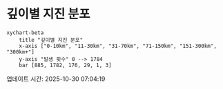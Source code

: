 # 깊이별 지진 분포

```mermaid
xychart-beta
    title "깊이별 지진 분포"
    x-axis ["0-10km", "11-30km", "31-70km", "71-150km", "151-300km", "300km+"]
    y-axis "발생 횟수" 0 --> 1784
    bar [885, 1782, 176, 29, 1, 3]
```

업데이트 시간: 2025-10-30 07:04:19
